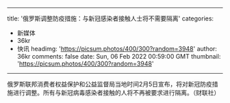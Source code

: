 
---
title: '俄罗斯调整防疫措施：与新冠感染者接触人士将不需要隔离'
categories: 
 - 新媒体
 - 36kr
 - 快讯
headimg: 'https://picsum.photos/400/300?random=3948'
author: 36kr
comments: false
date: Sun, 06 Feb 2022 00:59:00 GMT
thumbnail: 'https://picsum.photos/400/300?random=3948'
---

<div>   
俄罗斯联邦消费者权益保护和公益监督局当地时间2月5日宣布，将对新冠防疫措施进行调整。所有与新冠病毒感染者接触的人将不再被要求进行隔离。（财联社）  
</div>
            